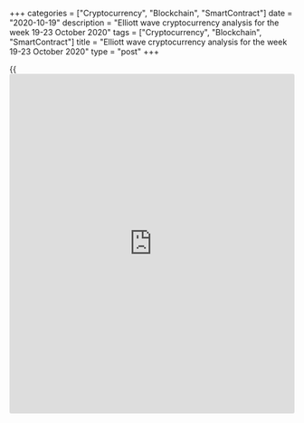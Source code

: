 +++
categories = ["Cryptocurrency", "Blockchain", "SmartContract"]
date = "2020-10-19"
description = "Elliott wave cryptocurrency analysis for the week 19-23 October 2020"
tags = ["Cryptocurrency", "Blockchain", "SmartContract"]
title = "Elliott wave cryptocurrency analysis for the week 19-23 October 2020"
type = "post"
+++

{{<iframe id="large-banner" src="https://www.bounty.group/#slide=13.0" width="100%" height="600" scrolling="no" style="border: 0px solid rgb(216, 221, 230); border-radius: 3px;">}}

2020-10-19

2020-10-19

Medium-term forecast for five cryptocurrencies as of 19.10.2020Roman
Onegin

I welcome my readers!

I have prepared a medium-term cryptocurrency forecast based on Elliott
wave analysis of Bitcoin, Ethereum, Litecoin, EOS, and Ripple. I offer
trading signals for each cryptocurrency pair.

In the upcoming trading week, prices are expected to rise in the final
sub-waves for all cryptocurrency pairs.

The article covers the following subjects:

##  **Elliott wave Bitcoin analysis**

On the [daily](https://www.fintecher.org/2020/03/03/forex-trading-daily-strategy/) BTCUSD timeframe, a corrective wave is forming, which takes
the form of a double zigzag. Wave [W] has been completed, wave [X] is
now forming. The linking wave [X] has a double zigzag structure
(W)-(X)-(Y). Wave (Y) is developing, which is an A-B-C zigzag. Let's
consider the indicated zigzag on the 8-hour timeframe.

As part of the bullish zigzag A-B-C, the upward impulse wave A, which
consists of five sub-waves [1]-[2]-[3]-[4]-[5], was fully completed.
Then the price began to decline in corrective wave B, which, judging by
the structure, will take the form of a double zigzag [W]-[X]-[Y]. In the
short term, the price may rise in the final impulse c of (Y) to the
level of 12062, that is, to the previous maximum, then a reversal of the
cryptocurrency pair and the price beginning to decline in wave [Y] is
possible. The whole wave B can be completed at the level of 9160, where
it will be 38.2% from impulse A according to the Fibonacci lines.

### Trading plan for [BTCUSD][1] for the week:

Buy 11435.75, TP 12062.00

* * *

##  **Elliott wave Ethereum analysis**

 ****

Since the end of 2018, Ethereum has been forming an upward linking wave
[X] which takes the form of a triple zigzag. Recently, a bullish wave
(Y) came to an end, then we saw a decline in price within the second
linking wave (X). Wave (X) is likely to take the shape of a regular
A-B-C zigzag. Apparently, the first part of the bearish zigzag is
completed, that is, impulse A, and now the corrective wave B is
developing. Consider the chart on a smaller timeframe.

After the bearish impulse wave A was completed, we saw a corrective
movement within the wave B, which, apparently, will take the form of a
double zigzag [W]-[X]-[Y]. At the moment, wave [Y] is in the process of
development, it consists of three main sub-waves (a)-(b)-(c). Possibly,
impulse (c) will be completed soon around the level of 394.20 which is
the previous high. Then the impulse wave C is expected to decline to the
level of 157.00.

### Trading plan **[ETHUSD][2] **for the week:

Sell 393.00, TP 307.00

* * *

##  **Elliott wave Litecoin analysis**

As for LTCUSD, there is a downward corrective wave B developing, and it
takes the form of a triple zigzag. On the chart, we see that the linking
wave [X] was built, which took the form of a double zigzag, then the
formation of the final wave [Z] began. Wave [Z] will possibly assume a
standard zigzag shape (A)-(B)-(C), where impulse (A) and bullish
correction (B) are already completed, and impulse (C) is still
developing. Let's consider the chart on the H8 timeframe.

After the corrective wave (B), which is a simple zigzag A-B-C, was
completed, the market began to build a downward impulse (C). Corrective
wave 4, consisting of sub-waves [a]-[b]-[c], is currently  developing as
part of this impulse. This correction will possibly end near the level
of 51.50, after that wave 5 may lead the market down to the area of the
previous low - 25.00, which was formed by the impulse wave (A).

### Trading plan for **[LTCUSD][3]**  for the week:

Buy 46.98, TP 51.50

* * *

##  **Elliott wave EOS analysis**

 ****

A global corrective wave is developing, it takes the form of a triple
zigzag. The first four parts within this triple zigzag have been
completed, that is, sub-waves [W]-[X]-[Y]-[X]. The final active wave
[Z], which is taking the shape of a simple zigzag (A)-(B)-(C), is now in
the development stage. Let's consider this zigzag in more detail on the
H8 timeframe.

The downward impulse wave (A) has been completed, then the market began
to move in an upward direction building a corrective wave (B). This
correction is expected to take the shape of a W-X-Y double zigzag. Wave
W zigzag has been fully formed, and wave X appears to have been
completed. Thus, in the near future, an increase in wave Y to the level
of 2.96 is possible, this is the maximum that was formed by wave W, then
we could observe a decrease in the price in the impulse wave (C) to the
previous low formed by the wave [Y], that is, to the level 1.40.

### Trading plan for **[EOSUSD][4]**  for the week

Buy 2.51, TP 2.96

* * *

##  **Elliott wave Ripple analysis**

 ****

The development of a large downward corrective pattern continues, it is
a triple zigzag [W]-[X]-[Y]-[X]-[Z]. The first four parts of this
pattern have been completed. And now the final part, zigzag [Z], is
developing. Wave [Z] may take the form of a simple zigzag (A)-(B)-(C).
Let's consider its structure on the 8-hour timeframe.

As part of the downward zigzag (A)-(B)-(C), there was a bearish impulse
(A). Currently, waves A-B-C are completing the bullish correction (B).
Perhaps, the end of this correction will be in the area of the 0.260
level, after which the price decline will continue in wave (C) towards
the level of 0.110 as shown in the chart. This level is the previous low
which was formed by the downward wave (Y).

### Trading plan for **[XRPUSD][5]** for the week:

Buy 0.239, TP 0.260

* * *

P.S. Did you like my article? Share it in social networks: it will be
the best “thank you" :)

Ask me questions and comment below. I’ll be glad to answer your
questions and give necessary explanations.

 **Useful links:**

  * I recommend trying to trade with a reliable broker [here][6]. The system allows you to trade by yourself or copy successful traders from all across the globe.
  * Use my promo-code BLOG for getting deposit bonus 50% on LiteForex platform. Just enter this code in the appropriate field while [depositing][7] your trading account.
  * Telegram chat for traders: <t.me/liteforexengchat>. We are sharing the signals and trading experience
  * Telegram channel with high-quality analytics, Forex reviews, training articles, and other useful things for traders <t.me/liteforex>

## Price chart of BTCUSD in real time mode

The content of this article reflects the author’s opinion and does not
necessarily reflect the official position of LiteForex. The material
published on this page is provided for informational purposes only and
should not be considered as the provision of investment advice for the
purposes of Directive 2004/39/EC.

Rate this article:

{{value}}

( {{count}} {{title}} )

   1. my.liteforex.com/trading/chart?symbol=BTCUSD
   2. my.liteforex.com/trading/chart?symbol=ETHUSD
   3. my.liteforex.com/trading/chart?symbol=LTCUSD
   4. my.liteforex.com/trading/chart?symbol=EOSUSD&returnUrl=true
   5. my.liteforex.com/trading/chart?symbol=XRPUSD
   6. my.liteforex.com/?category=analysts-opinions&slug=medium-term-forecast-for-five-cryptocurrencies-as-of-19102020&openPopup=%2Fregistration%2Fpopup&utm_source=blog&utm_medium=article&utm_campaign=bonus
   7. my.liteforex.com/deposit/?category=analysts-opinions&slug=medium-term-forecast-for-five-cryptocurrencies-as-of-19102020&promo_code=BLOG&utm_source=blog&utm_medium=article&utm_campaign=bonus